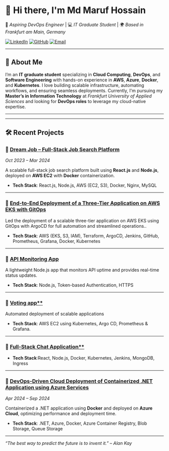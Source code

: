 # 👋 Hi there, I'm **Md Maruf Hossain** 

🎯 *Aspiring DevOps Engineer* | 💻 *IT Graduate Student* | 🌍 *Based in Frankfurt am Main, Germany*

[![LinkedIn](https://img.shields.io/badge/LinkedIn-blue?style=flat&logo=linkedin)](https://linkedin.com/in/md-maruf-hossain-b9b252187)
[![GitHub](https://img.shields.io/badge/GitHub-181717?style=flat&logo=github)](https://github.com/ryanmaruf615)
[![Email](https://img.shields.io/badge/Email-marufhossainbd615@gmail.com-red?style=flat&logo=gmail)](mailto:marufhossainbd615@gmail.com)

---

## 🌟 About Me

I’m an **IT graduate student** specializing in **Cloud Computing**, **DevOps**, and **Software Engineering** with hands-on experience in **AWS**, **Azure**, **Docker**, and **Kubernetes**. I love building scalable infrastructure, automating workflows, and ensuring seamless deployments. Currently, I'm pursuing my **Master’s in Information Technology** at *Frankfurt University of Applied Sciences* and looking for **DevOps roles** to leverage my cloud-native expertise.

---

  

---

## 🛠️ Recent Projects

### 🔹 [**Dream Job – Full-Stack Job Search Platform**](https://github.com/ryanmaruf615/Dream_Job.git)  
*Oct 2023 – Mar 2024*

A scalable full-stack job search platform built using **React.js** and **Node.js**, deployed on **AWS EC2** with **Docker** containerization.  
- **Tech Stack**: React.js, Node.js, AWS (EC2, S3), Docker, Nginx, MySQL  
---
### 🔹 [**End-to-End Deployment of a Three-Tier Application on AWS EKS with GitOps**](git@github.com:ryanmaruf615/Wanderlust-Mega-Project.git)  
Led the deployment of a scalable three-tier application on AWS EKS using GitOps with ArgoCD for full automation and streamlined operations..  
- **Tech Stack**: AWS (EKS, S3, IAM), Terraform, ArgoCD, Jenkins, GitHub, Prometheus, Grafana, Docker, Kubernetes
---

### 🔹 [**API Monitoring App**](https://github.com/ryanmaruf615/Raw_Node_Js_Monitoring_App)  
A lightweight Node.js app that monitors API uptime and provides real-time status updates.  
- **Tech Stack**: Node.js, Token-based Authentication, HTTPS  
---
### 🔹 [Voting app**](https://github.com/ryanmaruf615/k8s-kind-voting-app.git)
Automated deployment of scalable applications  
- **Tech Stack**: AWS EC2 using Kubernetes, Argo CD, Prometheus & Grafana.
---  
### 🔹 [Full-Stack Chat Application**](https://github.com/ryanmaruf615/full-stack_chatApp)
- **Tech Stack**:React, Node.js, Docker, Kubernetes, Jenkins, MongoDB, Ingress
---    
### 🔹 [**DevOps-Driven Cloud Deployment of Containerized .NET Application using Azure Services**](https://shorturl.at/Q3Hc9)  
*Apr 2024 – Sep 2024*

Containerized a .NET application using **Docker** and deployed on **Azure Cloud**, optimizing performance and deployment time.  
- **Tech Stack**: .NET, Azure, Docker, Azure Container Registry, Blob Storage, Queue Storage  
---



*“The best way to predict the future is to invent it.” – Alan Kay*
